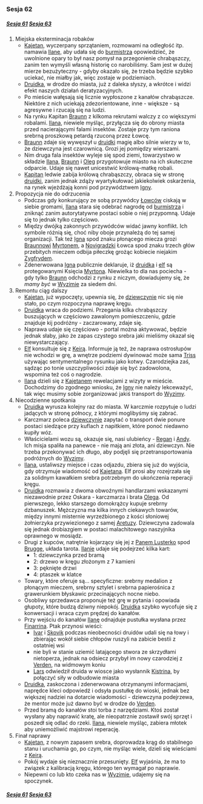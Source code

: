 ### Sesja 62
##### [Sesja 61](#sesja-061) [Sesja 63](#sesja-063)
1. Miejska eksterminacja robaków
    - [Kajetan](#g_kajetan), wyczerpany sprzątaniem, rozmowami na odległość itp. namawia [Ilanę](#g_ilana), aby udała się do [burmistrza](#p_oleg) opowiedzieć, że uwolnione opary to był nasz pomysł na przegonienie chrabąszczy, zanim ten wymyśli własną historię co narobiliśmy. Sam jest w dużej mierze bezużyteczny - gdyby okazało się, że trzeba będzie szybko uciekać, nie miałby jak, więc zostaje w podziemiach.
    - [Druidka](#g_ilana), w drodze do miasta, już z daleka słyszy, a wkrótce i widzi efekt naszych działań deratyzacyjnych. 
    - Po mieście wałęsają się licznie wypłoszone z kanałów chrabąszcze. Niektóre z nich uciekają zdezorientowane, inne - większe - są agresywne i rzucają się na ludzi.
    - Na rynku Kapitan [Braunn](#p_braunn) z kilkoma rekrutami walczy z co większymi robalami. [Ilana](#g_ilana), niewiele myśląc, przyłącza się do obrony miasta przed nacierającymi falami insektów. Zostaje przy tym raniona srebrną proszkową petardą rzuconą przez Łowcę.
    - [Braunn](#p_braunn) zdaje się wywęszył u [druidki](#g_ilana) magię albo silnie wierzy w to, że dziewczyna jest czarownicą. Grozi jej pomiędzy wierszami.
    - Nim druga fala insektów wyleje się spod ziemi, towarzystwo w składzie [Ilana](#g_ilana), [Braunn](#p_braunn) i [Oleg](#p_oleg) przygotowuje miasto na ich skuteczne odparcie. Udaje się nawet unicestwić królową-matkę robali.
    - [Kapitan](#p_braunn) ledwie zabija królową chrabąszczy, obraca się w stronę [druidki](#g_ilana), zanim jednak zdąży wyartykułować jakiekolwiek oskarżenia, na rynek wjeżdżają konni pod przywództwem [Igny](#p_igna).
2. Propozycja nie do odrzucenia
    - Podczas gdy konkurujący ze sobą przywódcy [Łowców](#r_lowca) ciskają w siebie gromami, [Ilana](#g_ilana) stara się odebrać nagrodę od [burmistrza](#p_oleg) i zniknąć zanim autorytatywne postaci sobie o niej przypomną. Udaje się to jednak tylko częściowo.
    - Między dwójką zakonnych przywódców widać jawny konflikt. Ich symbole różnią się, choć niby oboje przynależą do tej samej organizacji. Tak też [Igna](#p_igna) spod znaku płonącego miecza grozi [Braunnowi](#p_braunn) [Myrtonem](#p_lord_myrton), a [Novigradzki](#l_novigrad) Łowca spod znaku trzech głów przebitych mieczem odbija piłeczkę grożąc kobiecie niejakim [Zygfrydem](#p_zygfryd).
    - Zdenerwowana [Igna](#p_igna) publicznie deklaruje, iż [druidka](#g_ilana) i [elf](#g_kajetan) są protegowanymi Księcia [Myrtona](#p_lord_myrton). Niewielka to dla nas pociecha - gdy tylko [Braunn](#p_braunn) odchodzi z rynku z niczym, dowiadujemy się, że _mamy być_ w [Wyzimie](#l_wyzima) za siedem dni.
3. Remontu ciąg dalszy
    - [Kajetan](#g_kajetan), już wypoczęty, upewnia się, że [dziewczynie](#g_ilana) nic się nie stało, po czym rozpoczyna naprawę kręgu.
    - [Druidka](#g_ilana) wraca do podziemi. Przegania kilka chrabąszczy buszujących w częściowo zawalonym pomieszczeniu, gdzie znajduje kij podróżny - zaczarowany, zdaje się.
    - Naprawa udaje się częściowo - portal można aktywować, będzie jednak słaby, jako że zapas czystego srebra jaki mieliśmy okazał się niewystarczający.
    - [Elf](#g_kajetan) konsultuje się z [Keirą](#p_keira_metz). Informuje ją też, że naprawa ostrosłupów nie wchodzi w grę, a wnętrze podziemi dywinować może sama [Triss](#p_triss_merigold) używając sentymentalnego rysunku jako kotwy. Czarodziejka zaś, sądząc po tonie uszczypliwości zdaje się być zadowolona, wspomina też coś o nagrodzie. 
    - [Ilana](#g_ilana) dzieli się z [Kajetanem](#g_kajetan) rewelacjami z wizyty w mieście. Dochodzimy do zgodnego wniosku, że [Igny](#p_igna) nie należy lekceważyć, tak więc musimy sobie zorganizować jakiś transport do [Wyzimy](#l_wyzima).
4. Niecodzienne spotkania
    - [Druidka](#g_ilana) wyrusza kolejny raz do miasta. W karczmie rozpytuje o ludzi jadących w stronę północy, z którymi moglibyśmy się zabrać.
    - Karczmarz poleca [dziewczynie](#g_ilana) zapytać o transport dwie ponure postaci siedzące przy kuflach z napitkiem, które ponoć niedawno kupiły wóz.
    - Właścicielami wozu są, okazuje się, nasi ulubieńcy - [Regan](#p_regan) i [Andy](#p_andy). Ich misja spaliła na panewce - nie mają ani złota, ani dziewczyn. Nie trzeba przekonywać ich długo, aby podjęli się przetransportowania podróżnych do [Wyzimy](#l_wyzima).
    - [Ilana](#g_ilana), ustaliwszy miejsce i czas odjazdu, zbiera się już do wyjścia, gdy otrzymuje wiadomość od [Kajetana](#g_kajetan). Elf prosi aby rozejrzała się za solidnym kawałkiem srebra potrzebnym do ukończenia reperacji kręgu.
    - [Druidka](#g_ilana) rozmawia z dwoma obwoźnymi handlarzami wskazanymi niezawodnie przez Oskara - karczmarza i brata [Olega](#p_oleg). Od pierwszego, lekko starszego domokrążcy kupuje srebrny dzbanuszek. Mężczyzna ma kilka innych ciekawych towarów, między innymi misternie wyrzeźbionego z kości słoniowej żołnierzyka przywiezionego z samej [Aretuzy](#l_aretuza). Dziewczyna zadowala się jednak drobiazgiem w postaci malachitowego naszyjnika oprawnego w mosiądz.
    - Drugi z kupców, natrętnie kojarzący się jej z [Panem Lusterko](#p_gaunter) spod [Brugge](#l_m_brugge), układa tarota. [Ilanie](#g_ilana) udaje się podejrzeć kilka kart:
        - 1: dziewczynka przed bramą
        - 2: drzewo w kręgu złożonym z 7 kamieni
        - 3: pęknięte drzwi
        - 4: ptaszek w klatce 
    - Towary, które oferuje są... specyficzne: srebrny medalion z płonącym mieczem, srebrny sztylet i srebrna papierośnica z grawerunkiem błyskawic przecinających nocne niebo.
    - Osobliwy sprzedawca proponuje też grę w pytania i opowiada głupoty, które budzą dziwny niepokój. [Druidka](#g_ilana) szybko wycofuje się z konwersacji i wraca czym prędzej do kanałów.
    - Przy wejściu do kanałów [Ilanę](#g_ilana) odnajduje pustułka wysłana przez [Finarrina](#p_druid_finarrin). Ptak przynosi wieści:
        +  [Ivar](#p_ivar) i [Skovik](#p_skovik) podczas nieobecności druidów udali się na łowy i zbierając wokół siebie chłopów ruszyli na zabicie bestii z ostatniej wsi
        + nie byli w stanie uziemić latającego stwora ze skrzydłami nietoperza, jednak na odsiecz przybył im nowy czarodziej z [Verden](#l_verden), na widmowym koniu
        + [Lars](#p_lars) odwiedził druida w wiosce jako wysłannik [Kistrina](#p_ksiaze_kistrin), by połączyć siły w odbudowie miasta
    - [Druidka](#g_ilana), zaskoczona i zdenerwowana otrzymanymi informacjami, naprędce kleci odpowiedź i odsyła pustułkę do wioski, jednak bez większej nadziei na dotarcie wiadomości - dziewczyna podejrzewa, że mentor może już dawno być w drodze do [Verden](#l_verden).
    - Przed bramą do kanałów stoi torba z narzędziami. Ktoś został wysłany aby naprawić kratę, ale nieopatrznie zostawił swój sprzęt i poszedł się odlać do rzeki. [Ilana](#g_ilana), niewiele myśląc, zabiera młotek aby uniemożliwić majstrowi reperację.
5. Finał naprawy
    - [Kajetan](#g_kajetan), z nowym zapasem srebra, doprowadza krąg do stabilnego stanu i uruchamia go, po czym, nie myśląc wiele, dzieli się wieściami z [Keirą](#p_keira_metz).
    - Pokój wydaje się nieznacznie przesunięty. [Elf](#g_kajetan) wyjaśnia, że ma to związek z kalibracją kręgu, którego ten wymagał po naprawie.
    - Niepewni co lub kto czeka nas w [Wyzimie](#l_wyzima), udajemy się na spoczynek.

##### [Sesja 61](#sesja-061) [Sesja 63](#sesja-063)